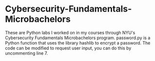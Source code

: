 # Cybersecurity-Fundamentals-Microbachelors
These are Python labs I worked on in my courses through NYU's Cybersecurity Fundamentals Microbachelors program.
password.py is a Python function that uses the library hashlib to encrypt a password. The code can be modified to request user input, you can do this by uncommenting line 7.
